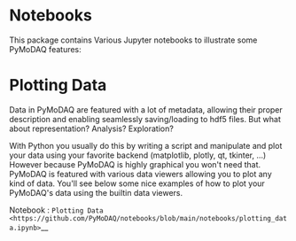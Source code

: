 Notebooks
=========

This package contains Various Jupyter notebooks to illustrate some PyMoDAQ features:

Plotting Data
=============

Data in PyMoDAQ are featured with a lot of metadata, allowing their
proper description and enabling seamlessly saving/loading to hdf5 files.
But what about representation? Analysis? Exploration?

With Python you usually do this by writing a script and manipulate and
plot your data using your favorite backend (matplotlib, plotly, qt,
tkinter, …) However because PyMoDAQ is highly graphical you won't need
that. PyMoDAQ is featured with various data viewers allowing you to plot
any kind of data. You'll see below some nice examples of how to plot
your PyMoDAQ's data using the builtin data viewers.

Notebook : `Plotting Data <https://github.com/PyMoDAQ/notebooks/blob/main/notebooks/plotting_data.ipynb>`__


